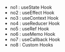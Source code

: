 - no1 : useState Hook
- no2 : useEffect Hook
- no3 : useContext Hook
- no4 : useReducer Hook
- no5 : useRef Hook
- no6 : useMemo Hook
- no7 : useCallback Hook
- no8 : Custom Hooks